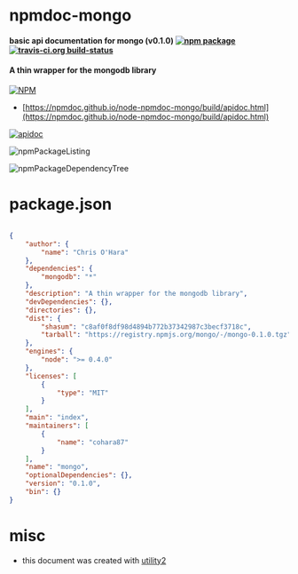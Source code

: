 # npmdoc-mongo

#### basic api documentation for  mongo (v0.1.0)  [![npm package](https://img.shields.io/npm/v/npmdoc-mongo.svg?style=flat-square)](https://www.npmjs.org/package/npmdoc-mongo) [![travis-ci.org build-status](https://api.travis-ci.org/npmdoc/node-npmdoc-mongo.svg)](https://travis-ci.org/npmdoc/node-npmdoc-mongo)

#### A thin wrapper for the mongodb library

[![NPM](https://nodei.co/npm/mongo.png?downloads=true&downloadRank=true&stars=true)](https://www.npmjs.com/package/mongo)

- [https://npmdoc.github.io/node-npmdoc-mongo/build/apidoc.html](https://npmdoc.github.io/node-npmdoc-mongo/build/apidoc.html)

[![apidoc](https://npmdoc.github.io/node-npmdoc-mongo/build/screenCapture.buildCi.browser.%252Ftmp%252Fbuild%252Fapidoc.html.png)](https://npmdoc.github.io/node-npmdoc-mongo/build/apidoc.html)

![npmPackageListing](https://npmdoc.github.io/node-npmdoc-mongo/build/screenCapture.npmPackageListing.svg)

![npmPackageDependencyTree](https://npmdoc.github.io/node-npmdoc-mongo/build/screenCapture.npmPackageDependencyTree.svg)



# package.json

```json

{
    "author": {
        "name": "Chris O'Hara"
    },
    "dependencies": {
        "mongodb": "*"
    },
    "description": "A thin wrapper for the mongodb library",
    "devDependencies": {},
    "directories": {},
    "dist": {
        "shasum": "c8af0f8df98d4894b772b37342987c3becf3718c",
        "tarball": "https://registry.npmjs.org/mongo/-/mongo-0.1.0.tgz"
    },
    "engines": {
        "node": ">= 0.4.0"
    },
    "licenses": [
        {
            "type": "MIT"
        }
    ],
    "main": "index",
    "maintainers": [
        {
            "name": "cohara87"
        }
    ],
    "name": "mongo",
    "optionalDependencies": {},
    "version": "0.1.0",
    "bin": {}
}
```



# misc
- this document was created with [utility2](https://github.com/kaizhu256/node-utility2)
